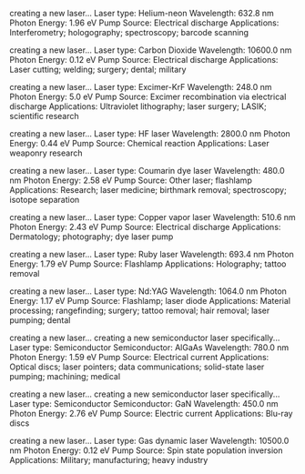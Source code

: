 creating a new laser...
Laser type: Helium-neon
Wavelength: 632.8 nm
Photon Energy: 1.96 eV
Pump Source: Electrical discharge
Applications: Interferometry; hologography; spectroscopy; barcode scanning


creating a new laser...
Laser type: Carbon Dioxide
Wavelength: 10600.0 nm
Photon Energy: 0.12 eV
Pump Source: Electrical discharge
Applications: Laser cutting; welding; surgery; dental; military


creating a new laser...
Laser type: Excimer-KrF
Wavelength: 248.0 nm
Photon Energy: 5.0 eV
Pump Source: Excimer recombination via electrical discharge
Applications: Ultraviolet lithography; laser surgery; LASIK; scientific research


creating a new laser...
Laser type: HF laser
Wavelength: 2800.0 nm
Photon Energy: 0.44 eV
Pump Source: Chemical reaction
Applications: Laser weaponry research


creating a new laser...
Laser type: Coumarin dye laser
Wavelength: 480.0 nm
Photon Energy: 2.58 eV
Pump Source: Other laser; flashlamp
Applications: Research; laser medicine; birthmark removal; spectroscopy; isotope separation


creating a new laser...
Laser type: Copper vapor laser
Wavelength: 510.6 nm
Photon Energy: 2.43 eV
Pump Source: Electrical discharge
Applications: Dermatology; photography; dye laser pump


creating a new laser...
Laser type: Ruby laser
Wavelength: 693.4 nm
Photon Energy: 1.79 eV
Pump Source: Flashlamp
Applications: Holography; tattoo removal


creating a new laser...
Laser type: Nd:YAG
Wavelength: 1064.0 nm
Photon Energy: 1.17 eV
Pump Source: Flashlamp; laser diode
Applications: Material processing; rangefinding; surgery; tattoo removal; hair removal; laser pumping; dental


creating a new laser...
creating a new semiconductor laser specifically...
Laser type: Semiconductor
Semiconductor: AlGaAs
Wavelength: 780.0 nm
Photon Energy: 1.59 eV
Pump Source: Electrical current
Applications: Optical discs; laser pointers; data communications; solid-state laser pumping; machining; medical


creating a new laser...
creating a new semiconductor laser specifically...
Laser type: Semiconductor
Semiconductor: GaN
Wavelength: 450.0 nm
Photon Energy: 2.76 eV
Pump Source: Electric current
Applications: Blu-ray discs


creating a new laser...
Laser type: Gas dynamic laser
Wavelength: 10500.0 nm
Photon Energy: 0.12 eV
Pump Source: Spin state population inversion
Applications: Military; manufacturing; heavy industry 


